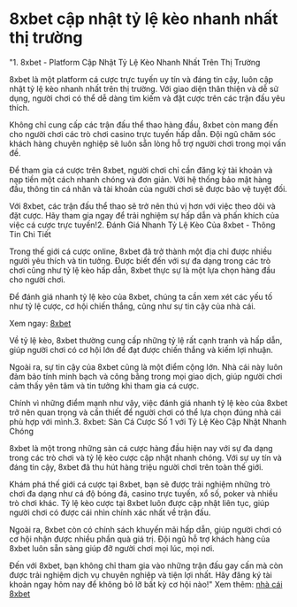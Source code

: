 # 8xbet cập nhật tỷ lệ kèo nhanh nhất thị trường
"1. 8xbet - Platform Cập Nhật Tỷ Lệ Kèo Nhanh Nhất Trên Thị Trường

8xbet là một platform cá cược trực tuyến uy tín và đáng tin cậy, luôn cập nhật tỷ lệ kèo nhanh nhất trên thị trường. Với giao diện thân thiện và dễ sử dụng, người chơi có thể dễ dàng tìm kiếm và đặt cược trên các trận đấu yêu thích.

Không chỉ cung cấp các trận đấu thể thao hàng đầu, 8xbet còn mang đến cho người chơi các trò chơi casino trực tuyến hấp dẫn. Đội ngũ chăm sóc khách hàng chuyên nghiệp sẽ luôn sẵn lòng hỗ trợ người chơi trong mọi vấn đề.

Để tham gia cá cược trên 8xbet, người chơi chỉ cần đăng ký tài khoản và nạp tiền một cách nhanh chóng và đơn giản. Với hệ thống bảo mật hàng đầu, thông tin cá nhân và tài khoản của người chơi sẽ được bảo vệ tuyệt đối.

Với 8xbet, các trận đấu thể thao sẽ trở nên thú vị hơn với việc theo dõi và đặt cược. Hãy tham gia ngay để trải nghiệm sự hấp dẫn và phấn khích của việc cá cược trực tuyến!2. Đánh Giá Nhanh Tỷ Lệ Kèo Của 8xbet - Thông Tin Chi Tiết

Trong thế giới cá cược online, 8xbet đã trở thành một địa chỉ được nhiều người yêu thích và tin tưởng. Được biết đến với sự đa dạng trong các trò chơi cũng như tỷ lệ kèo hấp dẫn, 8xbet thực sự là một lựa chọn hàng đầu cho người chơi.

Để đánh giá nhanh tỷ lệ kèo của 8xbet, chúng ta cần xem xét các yếu tố như tỷ lệ cược, cơ hội chiến thắng, cũng như sự tin cậy của nhà cái.

Xem ngay: [8xbet](https://8xbet1882.com/)

Về tỷ lệ kèo, 8xbet thường cung cấp những tỷ lệ rất cạnh tranh và hấp dẫn, giúp người chơi có cơ hội lớn để đạt được chiến thắng và kiếm lợi nhuận.

Ngoài ra, sự tin cậy của 8xbet cũng là một điểm cộng lớn. Nhà cái này luôn đảm bảo tính minh bạch và công bằng trong mọi giao dịch, giúp người chơi cảm thấy yên tâm và tin tưởng khi tham gia cá cược.

Chính vì những điểm mạnh như vậy, việc đánh giá nhanh tỷ lệ kèo của 8xbet trở nên quan trọng và cần thiết để người chơi có thể lựa chọn đúng nhà cái phù hợp với mình.3. 8xbet: Sàn Cá Cược Số 1 với Tỷ Lệ Kèo Cập Nhật Nhanh Chóng

8xbet là một trong những sàn cá cược hàng đầu hiện nay với sự đa dạng trong các trò chơi và tỷ lệ kèo cược cập nhật nhanh chóng. Với sự uy tín và đáng tin cậy, 8xbet đã thu hút hàng triệu người chơi trên toàn thế giới.

Khám phá thế giới cá cược tại 8xbet, bạn sẽ được trải nghiệm những trò chơi đa dạng như cá độ bóng đá, casino trực tuyến, xổ số, poker và nhiều trò chơi khác. Tỷ lệ kèo cược tại 8xbet luôn được cập nhật liên tục, giúp người chơi có được cái nhìn chính xác nhất về trận đấu.

Ngoài ra, 8xbet còn có chính sách khuyến mãi hấp dẫn, giúp người chơi có cơ hội nhận được nhiều phần quà giá trị. Đội ngũ hỗ trợ khách hàng của 8xbet luôn sẵn sàng giúp đỡ người chơi mọi lúc, mọi nơi.

Đến với 8xbet, bạn không chỉ tham gia vào những trận đấu gay cấn mà còn được trải nghiệm dịch vụ chuyên nghiệp và tiện lợi nhất. Hãy đăng ký tài khoản ngay hôm nay để không bỏ lỡ bất kỳ cơ hội nào!"
Xem thêm: [nhà cái 8xbet](https://8xbet1882.com/)